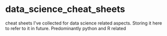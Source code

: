 # data_science_cheat_sheets
cheat sheets I've collected for data science related aspects. Storing it here to refer to it in future. Predominantly python and R related
